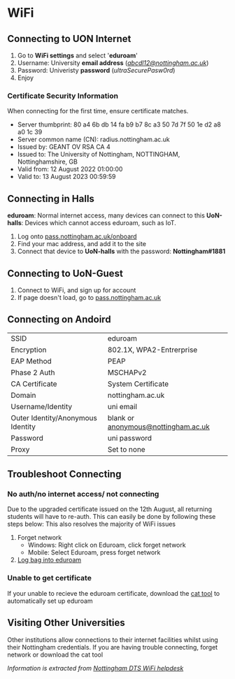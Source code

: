 # WiFi
## Connecting to UON Internet
1. Go to **WiFi settings** and select '**eduroam**'
2. Username: University **email address** (*abcdl12@nottingham.ac.uk*)
3. Password: Univeristy **password** (*ultraSecurePasw0rd*)
4. Enjoy

### Certificate Security Information
When connecting for the first time, ensure certificate matches.
- Server thumbprint: 80 a4 6b db 14 fa b9 b7 8c a3 50 7d 7f 50 1e d2 a8 a0 1c 39
- Server common name (CN): radius.nottingham.ac.uk
- Issued by: GEANT OV RSA CA 4
- Issued to: The University of Nottingham, NOTTINGHAM, Nottinghamshire, GB
- Valid from: 12 August 2022 01:00:00
- Valid to: 13 August 2023 00:59:59

## Connecting in Halls
**eduroam**: Normal internet access, many devices can connect to this
**UoN-halls**: Devices which cannot access eduroam, such as IoT.
1. Log onto [pass.nottingham.ac.uk/onboard](https://pass.nottingham.ac.uk/onboard)
2. Find your mac address, and add it to the site
3. Connect that device to **UoN-halls** with the password: **Nottingham#1881**

## Connecting to UoN-Guest
1. Connect to WiFi, and sign up for account
2. If page doesn't load, go to [pass.nottingham.ac.uk](https://pass.nottingham.ac.uk)

## Connecting on Andoird
|                                   |                                     |
|-----------------------------------|-------------------------------------|
| SSID                              | eduroam                             |
| Encryption                        | 802.1X, WPA2-Entrerprise            |
| EAP Method                        | PEAP                                |
| Phase 2 Auth                      | MSCHAPv2                            |
| CA Certificate                    | System Certificate                  |
| Domain                            | nottingham.ac.uk                    |
| Username/Identity                 | uni email                           |
| Outer Identity/Anonymous Identity | blank or anonymous@nottingham.ac.uk |
| Password                          | uni password                        |
| Proxy                             | Set to none                         |


## Troubleshoot Connecting
### No auth/no internet access/ not connecting
Due to the upgraded certificate issued on the 12th August, all returning students will have to re-auth. This can easily be done by following these steps below:
This also resolves the majority of WiFi issues
1. Forget network 
   - Windows: Right click on Eduroam, click forget network
   - Mobile: Select Eduroam, press forget network
2. [Log bag into eduroam ](#connecting-to-uon-internet)

### Unable to get certificate
If your unable to recieve the eduroam certificate, download the [cat tool](https://cat.eduroam.org/?idp=1094&profile=1927) to automatically set up eduroam

## Visiting Other Universities
Other institutions allow connections to their internet facilities whilst using their Nottingham credentials. If you are having trouble connecting, forget network or download the cat tool



*Information is extracted from [Nottingham DTS WiFi helpdesk](https://www.nottingham.ac.uk/go/wifi)*